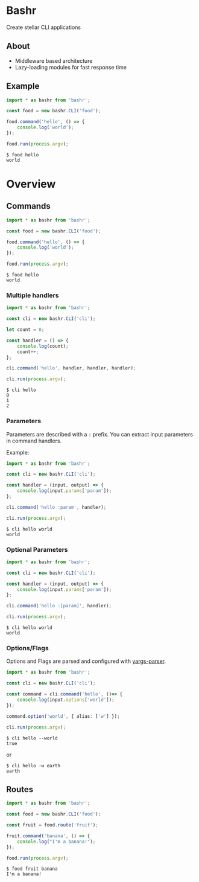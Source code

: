 # Bashr
Create stellar CLI applications

## About
* Middleware based architecture
* Lazy-loading modules for fast response time

## Example

```typescript
import * as bashr from 'bashr';

const food = new bashr.CLI('food');

food.command('hello', () => {
    console.log('world');
});

food.run(process.argv);
```

```console
$ food hello
world
```

# Overview
## Commands

```typescript
import * as bashr from 'bashr';

const food = new bashr.CLI('food');

food.command('hello', () => {
    console.log('world');
});

food.run(process.argv);
```

```console
$ food hello
world
```

### Multiple handlers

```typescript
import * as bashr from 'bashr';

const cli = new bashr.CLI('cli');

let count = 0;

const handler = () => {
    console.log(count);
    count++;
};

cli.command('hello', handler, handler, handler);

cli.run(process.argv);
```

```console
$ cli hello
0
1
2
```

### Parameters 

Parameters are described with a `:` prefix. You can extract input parameters in command handlers.

Example:

```typescript
import * as bashr from 'bashr';

const cli = new bashr.CLI('cli');

const handler = (input, output) => {
    console.log(input.params['param']);
};

cli.command('hello :param', handler);

cli.run(process.argv);
```

```console
$ cli hello world
world
```

### Optional Parameters

```typescript
import * as bashr from 'bashr';

const cli = new bashr.CLI('cli');

const handler = (input, output) => {
    console.log(input.params['param']);
};

cli.command('hello :[param]', handler);

cli.run(process.argv);
```

```console
$ cli hello world
world
```

### Options/Flags

Options and Flags are parsed and configured with [yargs-parser](https://www.npmjs.com/package/yargs-parser]).

```typescript
import * as bashr from 'bashr';

const cli = new bashr.CLI('cli');

const command = cli.command('hello', ()=> {
    console.log(input.options['world']);
});

command.option('world', { alias: ['w'] });

cli.run(process.argv);
```

```console
$ cli hello --world
true
```
or
```console
$ cli hello -w earth
earth
```

## Routes

```typescript
import * as bashr from 'bashr';

const food = new bashr.CLI('food');

const fruit = food.route('fruit');

fruit.command('banana', () => {
    console.log("I'm a banana!");
});

food.run(process.argv);
```

```console
$ food fruit banana
I'm a banana!
```

